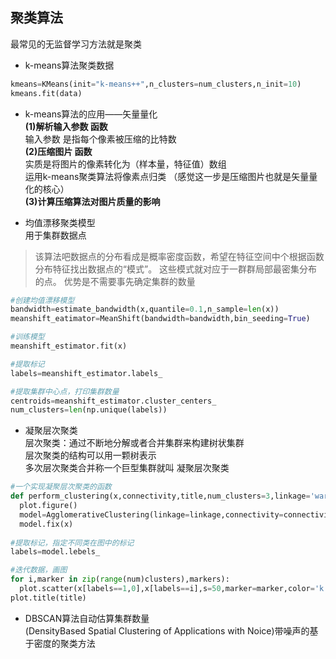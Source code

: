 ## 聚类算法   
最常见的无监督学习方法就是聚类
- k-means算法聚类数据   
```python
kmeans=KMeans(init="k-means++",n_clusters=num_clusters,n_init=10)
kmeans.fit(data)
```
- k-means算法的应用——矢量量化    
**(1)解析输入参数 函数**   
输入参数 是指每个像素被压缩的比特数      
**(2)压缩图片 函数**    
实质是将图片的像素转化为（样本量，特征值）数组       
运用k-means聚类算法将像素点归类 （感觉这一步是压缩图片也就是矢量量化的核心）   
**(3)计算压缩算法对图片质量的影响**    

- 均值漂移聚类模型   
用于集群数据点    
> 该算法吧数据点的分布看成是概率密度函数，希望在特征空间中个根据函数分布特征找出数据点的“模式”。
> 这些模式就对应于一群群局部最密集分布的点。
> 优势是不需要事先确定集群的数量    
```python
#创建均值漂移模型
bandwidth=estimate_bandwidth(x,quantile=0.1,n_sample=len(x))
meanshift_eatimator=MeanShift(bandwidth=bandwidth,bin_seeding=True)

#训练模型
meanshift_estimator.fit(x)

#提取标记
labels=meanshift_estimator.labels_

#提取集群中心点，打印集群数量
centroids=meanshift_estimator.cluster_centers_
num_clusters=len(np.unique(labels))
```
- 凝聚层次聚类  
层次聚类：通过不断地分解或者合并集群来构建树状集群    
层次聚类的结构可以用一颗树表示       
多次层次聚类合并称一个巨型集群就叫 凝聚层次聚类    
```python
#一个实现凝聚层次聚类的函数
def perform_clustering(x,connectivity,title,num_clusters=3,linkage='ward'):
  plot.figure()
  model=AgglomerativeClustering(linkage=linkage,connectivity=connectivity,n_clusters=num_clusters)
  model.fix(x)
  
#提取标记，指定不同类在图中的标记
labels=model.lebels_

#迭代数据，画图
for i,marker in zip(range(num)clusters),markers):
  plot.scatter(x[labels==1,0],x[labels==i],s=50,marker=marker,color='k',facecolord='none')
plot.title(title)
```

- DBSCAN算法自动估算集群数量    
(DensityBased Spatial Clustering of Applications with Noice)带噪声的基于密度的聚类方法     
